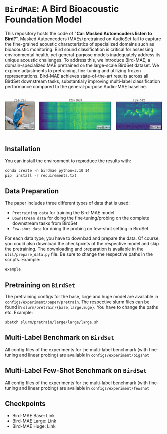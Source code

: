 # `BirdMAE`: A Bird Bioacoustic Foundation Model 

This repository hosts the code of "**Can Masked Autoencoders listen to Bird?**".  Masked Autoencoders (MAEs) pretrained on AudioSet fail to capture the fine-grained acoustic characteristics of specialized domains such as bioacoustic monitoring. Bird sound classification is critical for assessing environmental health, yet general-purpose models inadequately address its unique acoustic challenges. To address this, we introduce Bird-MAE, a domain-specialized MAE pretrained on the large-scale BirdSet dataset. We explore adjustments to pretraining, fine-tuning and utilizing frozen representations. Bird-MAE achieves state-of-the-art results across all BirdSet downstream tasks, substantially improving multi-label classification performance compared to the general-purpose Audio-MAE baseline. 

<br>
<div align="center">
  <img src="https://github.com/DBD-research-group/Bird-MAE/blob/main/docs/imgs/GA.png" alt="logo", width=700>
</div>
<br>

## Installation
You can install the environment to reproduce the results with: 

```
conda create -n birdmae python=3.10.14
pip  install -r requirements.txt
```

## Data Preparation
The paper includes three different types of data that is used: 

- `Pretraining data` for training the Bird-MAE model
- `Downstream data` for doing the fine-tuning/probing on the complete downstream tasks from BirdSet
- `Few-shot data` for doing the probing on few-shot setting in BirdSet

For each data type, you have to download and prepare the data. Of course, you could also download the checkpoints of the respective model and skip the pretraining. The downloading and preparation is available in the `util/prepare_data.py` file. 
Be sure to change the respective paths in the scripts. Example:

```python
example
```

## Pretraining on `BirdSet`

The pretraining configs for the base, large and huge model are available in `configs/experiment/paper/pretrain`. The respective slurm files can be found in `slurm/pretrain/{base,large,huge}`. You have to change the paths etc. Example: 
```
sbatch slurm/pretrain/large/large/large.sh
```

## Multi-Label Benchmark on `BirdSet`

All config files of the experiments for the multi-label benchmark (with fine-tuning and linear probing) are available in `configs/experiment/bigshot`

## Multi-Label Few-Shot Benchmark on `BirdSet`

All config files of the experiments for the multi-label benchmark (with fine-tuning and linear probing) are available in `configs/experiment/fewshot`

## Checkpoints
- Bird-MAE Base: Link
- Bird-MAE Large: Link
- Bird-MAE Huge: Link
